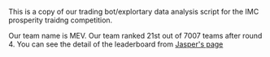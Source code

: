 This is a copy of our trading bot/explortary data analysis script for the IMC prosperity traidng competition. 

Our team name is MEV\. Our team ranked 21st out of 7007 teams after round 4. You can see the detail of the leaderboard from [Jasper's page](https://jmerle.github.io/imc-prosperity-leaderboard/)
